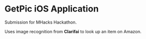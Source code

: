 # GetPic iOS Application
Submission for MHacks Hackathon. 

Uses image recognition from **Clarifai** to look up an item on Amazon.
